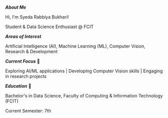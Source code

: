 **_About Me_**

Hi, I'm Syeda Rabbiya Bukhari!

Student & Data Science Enthusiast @ FCIT

**_Areas of Interest_**

Artificial Intelligence (AI), 
 Machine Learning (ML), 
 Computer Vision, 
 Research & Development

**_Current Focus_** 🎯

Exploring AI/ML applications | Developing Computer Vision skills | Engaging in research projects

**_Education_** 📖

Bachelor's in Data Science, Faculty of Computing & Information Technology (FCIT)

Current Semester: 7th
